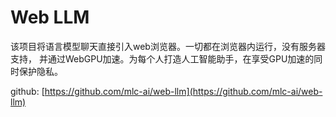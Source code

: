 # Web LLM

该项目将语言模型聊天直接引入web浏览器。一切都在浏览器内运行，没有服务器支持，
并通过WebGPU加速。为每个人打造人工智能助手，在享受GPU加速的同时保护隐私。

github: [https://github.com/mlc-ai/web-llm](https://github.com/mlc-ai/web-llm)